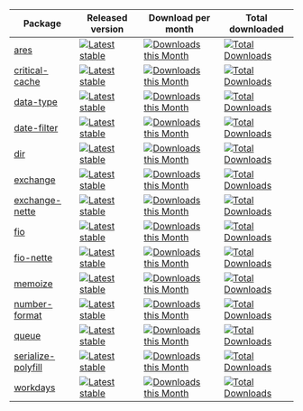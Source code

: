 | Package                                                      | Released version                                                                                                                               | Download per month                                                                                                                                     | Total downloaded                                                                                                                                       |
|--------------------------------------------------------------|------------------------------------------------------------------------------------------------------------------------------------------------|--------------------------------------------------------------------------------------------------------------------------------------------------------|--------------------------------------------------------------------------------------------------------------------------------------------------------|
| [ares](//github.com/h4kuna/ares)                             | [![Latest stable](https://img.shields.io/packagist/v/h4kuna/ares.svg)](https://packagist.org/packages/h4kuna/ares)                             | [![Downloads this Month](https://img.shields.io/packagist/dm/h4kuna/ares.svg)](https://packagist.org/packages/h4kuna/ares)                             | [![Total Downloads](https://poser.pugx.org/h4kuna/ares/downloads?format=flat)](https://packagist.org/packages/h4kuna/ares)                             |
| [critical-cache](//github.com/h4kuna/critical-cache)         | [![Latest stable](https://img.shields.io/packagist/v/h4kuna/critical-cache.svg)](https://packagist.org/packages/h4kuna/critical-cache)         | [![Downloads this Month](https://img.shields.io/packagist/dm/h4kuna/critical-cache.svg)](https://packagist.org/packages/h4kuna/critical-cache)         | [![Total Downloads](https://poser.pugx.org/h4kuna/critical-cache/downloads?format=flat)](https://packagist.org/packages/h4kuna/critical-cache)         | 
| [data-type](//github.com/h4kuna/data-type)                   | [![Latest stable](https://img.shields.io/packagist/v/h4kuna/data-type.svg)](https://packagist.org/packages/h4kuna/data-type)                   | [![Downloads this Month](https://img.shields.io/packagist/dm/h4kuna/data-type.svg)](https://packagist.org/packages/h4kuna/data-type)                   | [![Total Downloads](https://poser.pugx.org/h4kuna/data-type/downloads?format=flat)](https://packagist.org/packages/h4kuna/data-type)                   |
| [date-filter](//github.com/h4kuna/date-filter)               | [![Latest stable](https://img.shields.io/packagist/v/h4kuna/date-filter.svg)](https://packagist.org/packages/h4kuna/date-filter)               | [![Downloads this Month](https://img.shields.io/packagist/dm/h4kuna/date-filter.svg)](https://packagist.org/packages/h4kuna/date-filter)               | [![Total Downloads](https://poser.pugx.org/h4kuna/date-filter/downloads?format=flat)](https://packagist.org/packages/h4kuna/date-filter)               |
| [dir](//github.com/h4kuna/dir)                               | [![Latest stable](https://img.shields.io/packagist/v/h4kuna/dir.svg)](https://packagist.org/packages/h4kuna/dir)                               | [![Downloads this Month](https://img.shields.io/packagist/dm/h4kuna/dir.svg)](https://packagist.org/packages/h4kuna/dir)                               | [![Total Downloads](https://poser.pugx.org/h4kuna/dir/downloads?format=flat)](https://packagist.org/packages/h4kuna/dir)                               | 
| [exchange](//github.com/h4kuna/exchange)                     | [![Latest stable](https://img.shields.io/packagist/v/h4kuna/exchange.svg)](https://packagist.org/packages/h4kuna/exchange)                     | [![Downloads this Month](https://img.shields.io/packagist/dm/h4kuna/exchange.svg)](https://packagist.org/packages/h4kuna/exchange)                     | [![Total Downloads](https://poser.pugx.org/h4kuna/exchange/downloads?format=flat)](https://packagist.org/packages/h4kuna/exchange)                     |
| [exchange-nette](//github.com/h4kuna/exchange-nette)         | [![Latest stable](https://img.shields.io/packagist/v/h4kuna/exchange-nette.svg)](https://packagist.org/packages/h4kuna/exchange-nette)         | [![Downloads this Month](https://img.shields.io/packagist/dm/h4kuna/exchange-nette.svg)](https://packagist.org/packages/h4kuna/exchange-nette)         | [![Total Downloads](https://poser.pugx.org/h4kuna/exchange-nette/downloads?format=flat)](https://packagist.org/packages/h4kuna/exchange-nette)         |
| [fio](//github.com/h4kuna/fio)                               | [![Latest stable](https://img.shields.io/packagist/v/h4kuna/fio.svg)](https://packagist.org/packages/h4kuna/fio)                               | [![Downloads this Month](https://img.shields.io/packagist/dm/h4kuna/fio.svg)](https://packagist.org/packages/h4kuna/fio)                               | [![Total Downloads](https://poser.pugx.org/h4kuna/fio/downloads?format=flat)](https://packagist.org/packages/h4kuna/fio)                               |
| [fio-nette](//github.com/h4kuna/fio-nette)                   | [![Latest stable](https://img.shields.io/packagist/v/h4kuna/fio-nette.svg)](https://packagist.org/packages/h4kuna/fio-nette)                   | [![Downloads this Month](https://img.shields.io/packagist/dm/h4kuna/fio-nette.svg)](https://packagist.org/packages/h4kuna/fio-nette)                   | [![Total Downloads](https://poser.pugx.org/h4kuna/fio-nette/downloads?format=flat)](https://packagist.org/packages/h4kuna/fio-nette)                   |
| [memoize](//github.com/h4kuna/memoize)                       | [![Latest stable](https://img.shields.io/packagist/v/h4kuna/memoize.svg)](https://packagist.org/packages/h4kuna/memoize)                       | [![Downloads this Month](https://img.shields.io/packagist/dm/h4kuna/memoize.svg)](https://packagist.org/packages/h4kuna/memoize)                       | [![Total Downloads](https://poser.pugx.org/h4kuna/memoize/downloads?format=flat)](https://packagist.org/packages/h4kuna/memoize)                       |
| [number-format](//github.com/h4kuna/number-format)           | [![Latest stable](https://img.shields.io/packagist/v/h4kuna/number-format.svg)](https://packagist.org/packages/h4kuna/number-format)           | [![Downloads this Month](https://img.shields.io/packagist/dm/h4kuna/number-format.svg)](https://packagist.org/packages/h4kuna/number-format)           | [![Total Downloads](https://poser.pugx.org/h4kuna/number-format/downloads?format=flat)](https://packagist.org/packages/h4kuna/number-format)           |
| [queue](//github.com/h4kuna/queue)                           | [![Latest stable](https://img.shields.io/packagist/v/h4kuna/queue.svg)](https://packagist.org/packages/h4kuna/queue)                           | [![Downloads this Month](https://img.shields.io/packagist/dm/h4kuna/queue.svg)](https://packagist.org/packages/h4kuna/queue)                           | [![Total Downloads](https://poser.pugx.org/h4kuna/queue/downloads?format=flat)](https://packagist.org/packages/h4kuna/queue)                           |
| [serialize-polyfill](//github.com/h4kuna/serialize-polyfill) | [![Latest stable](https://img.shields.io/packagist/v/h4kuna/serialize-polyfill.svg)](https://packagist.org/packages/h4kuna/serialize-polyfill) | [![Downloads this Month](https://img.shields.io/packagist/dm/h4kuna/serialize-polyfill.svg)](https://packagist.org/packages/h4kuna/serialize-polyfill) | [![Total Downloads](https://poser.pugx.org/h4kuna/serialize-polyfill/downloads?format=flat)](https://packagist.org/packages/h4kuna/serialize-polyfill) | 
| [workdays](//github.com/h4kuna/workdays)                     | [![Latest stable](https://img.shields.io/packagist/v/h4kuna/workdays.svg)](https://packagist.org/packages/h4kuna/workdays)                     | [![Downloads this Month](https://img.shields.io/packagist/dm/h4kuna/workdays.svg)](https://packagist.org/packages/h4kuna/workdays)                     | [![Total Downloads](https://poser.pugx.org/h4kuna/workdays/downloads?format=flat)](https://packagist.org/packages/h4kuna/workdays)                     | 
